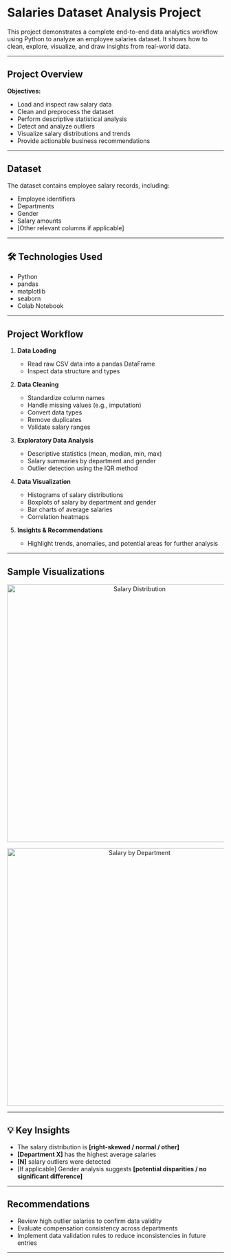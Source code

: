 #  Salaries Dataset Analysis Project

This project demonstrates a complete end-to-end data analytics workflow using Python to analyze an employee salaries dataset. It shows how to clean, explore, visualize, and draw insights from real-world data.

---

## Project Overview

**Objectives:**
- Load and inspect raw salary data
- Clean and preprocess the dataset
- Perform descriptive statistical analysis
- Detect and analyze outliers
- Visualize salary distributions and trends
- Provide actionable business recommendations

---

##  Dataset

The dataset contains employee salary records, including:
- Employee identifiers
- Departments
- Gender
- Salary amounts
- [Other relevant columns if applicable]

---

## 🛠 Technologies Used

- Python
- pandas
- matplotlib
- seaborn
- Colab Notebook

---

## Project Workflow

1. **Data Loading**
   - Read raw CSV data into a pandas DataFrame
   - Inspect data structure and types

2. **Data Cleaning**
   - Standardize column names
   - Handle missing values (e.g., imputation)
   - Convert data types
   - Remove duplicates
   - Validate salary ranges

3. **Exploratory Data Analysis**
   - Descriptive statistics (mean, median, min, max)
   - Salary summaries by department and gender
   - Outlier detection using the IQR method

4. **Data Visualization**
   - Histograms of salary distributions
   - Boxplots of salary by department and gender
   - Bar charts of average salaries
   - Correlation heatmaps

5. **Insights & Recommendations**
   - Highlight trends, anomalies, and potential areas for further analysis

---

## Sample Visualizations

<p align="center">
  <img src="images/salary_distribution.png" alt="Salary Distribution" width="600"/>
</p>

<p align="center">
  <img src="images/salary_by_department.png" alt="Salary by Department" width="600"/>
</p>

---

## 💡 Key Insights

- The salary distribution is **[right-skewed / normal / other]**
- **[Department X]** has the highest average salaries
- **[N]** salary outliers were detected
- [If applicable] Gender analysis suggests **[potential disparities / no significant difference]**

---

## Recommendations

- Review high outlier salaries to confirm data validity
- Evaluate compensation consistency across departments
- Implement data validation rules to reduce inconsistencies in future entries

---

